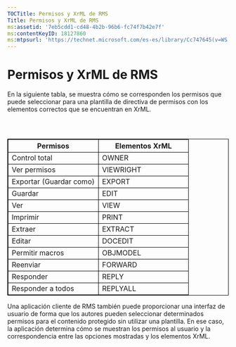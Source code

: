 ```yaml
---
TOCTitle: Permisos y XrML de RMS
Title: Permisos y XrML de RMS
ms:assetid: '7eb5cdd1-cd48-4b2b-96b6-fc74f7b42e7f'
ms:contentKeyID: 18127860
ms:mtpsurl: 'https://technet.microsoft.com/es-es/library/Cc747645(v=WS.10)'
---
```


Permisos y XrML de RMS
======================

En la siguiente tabla, se muestra cómo se corresponden los permisos que puede seleccionar para una plantilla de directiva de permisos con los elementos correctos que se encuentran en XrML.

###  

 
<p> </p>
<table style="border:1px solid black;">
<colgroup>
<col width="50%" />
<col width="50%" />
</colgroup>
<thead>
<tr class="header">
<th style="border:1px solid black;" >Permisos</th>
<th style="border:1px solid black;" >Elementos XrML</th>
</tr>
</thead>
<tbody>
<tr class="odd">
<td style="border:1px solid black;">Control total</td>
<td style="border:1px solid black;">OWNER</td>
</tr>
<tr class="even">
<td style="border:1px solid black;">Ver permisos</td>
<td style="border:1px solid black;">VIEWRIGHT</td>
</tr>
<tr class="odd">
<td style="border:1px solid black;">Exportar (Guardar como)</td>
<td style="border:1px solid black;">EXPORT</td>
</tr>
<tr class="even">
<td style="border:1px solid black;">Guardar</td>
<td style="border:1px solid black;">EDIT</td>
</tr>
<tr class="odd">
<td style="border:1px solid black;">Ver</td>
<td style="border:1px solid black;">VIEW</td>
</tr>
<tr class="even">
<td style="border:1px solid black;">Imprimir</td>
<td style="border:1px solid black;">PRINT</td>
</tr>
<tr class="odd">
<td style="border:1px solid black;">Extraer</td>
<td style="border:1px solid black;">EXTRACT</td>
</tr>
<tr class="even">
<td style="border:1px solid black;">Editar</td>
<td style="border:1px solid black;">DOCEDIT</td>
</tr>
<tr class="odd">
<td style="border:1px solid black;">Permitir macros</td>
<td style="border:1px solid black;">OBJMODEL</td>
</tr>
<tr class="even">
<td style="border:1px solid black;">Reenviar</td>
<td style="border:1px solid black;">FORWARD</td>
</tr>
<tr class="odd">
<td style="border:1px solid black;">Responder</td>
<td style="border:1px solid black;">REPLY</td>
</tr>
<tr class="even">
<td style="border:1px solid black;">Responder a todos</td>
<td style="border:1px solid black;">REPLYALL</td>
</tr>
</tbody>
</table>
  
Una aplicación cliente de RMS también puede proporcionar una interfaz de usuario de forma que los autores pueden seleccionar determinados permisos para el contenido protegido sin utilizar una plantilla. En ese caso, la aplicación determina cómo se muestran los permisos al usuario y la correspondencia entre las opciones mostradas y los elementos XrML.
